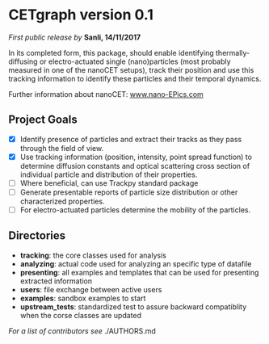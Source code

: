 # CETgraph version 0.1 #
_First public release by_ **Sanli, 14/11/2017**


In its completed form, this package, should enable identifying thermally-diffusing or electro-actuated single (nano)particles (most probably measured in one of the nanoCET setups), track their position and use this tracking information to identify these particles and their temporal dynamics.

Further information about nanoCET: www.nano-EPics.com
## Project Goals ##

*[x] Identify presence of particles and extract their tracks as they pass through the field of view.  
*[x] Use tracking information (position, intensity, point spread function) to determine  diffusion constants and optical scattering cross section of individual particle and distribution of their properties.
*[ ] Where beneficial, can use Trackpy standard package
*[ ] Generate presentable reports of particle size distribution or other characterized properties.
*[ ] For electro-actuated particles determine the mobility of the particles.

## Directories ##
* **tracking**: the core classes used for analysis
* **analyzing**: actual code used for analyzing an specific type of datafile
* **presenting**: all examples and templates that can be used for presenting extracted information
* **users**: file exchange between active users
* **examples**: sandbox examples to start
* **upstream_tests**: standardized test to assure backward compatiblity when the corse classes are updated


_For a list of contributors see_ ./AUTHORS.md 

